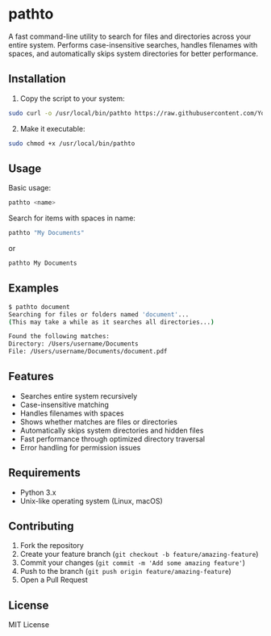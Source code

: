 # pathto

A fast command-line utility to search for files and directories across your entire system. Performs case-insensitive searches, handles filenames with spaces, and automatically skips system directories for better performance.

## Installation

1. Copy the script to your system:
```bash
sudo curl -o /usr/local/bin/pathto https://raw.githubusercontent.com/YourUsername/pathto/main/pathto
```

2. Make it executable:
```bash
sudo chmod +x /usr/local/bin/pathto
```

## Usage

Basic usage:
```bash
pathto <name>
```

Search for items with spaces in name:
```bash
pathto "My Documents"
```
or
```bash
pathto My Documents
```

## Examples

```bash
$ pathto document
Searching for files or folders named 'document'...
(This may take a while as it searches all directories...)

Found the following matches:
Directory: /Users/username/Documents
File: /Users/username/Documents/document.pdf
```

## Features

- Searches entire system recursively
- Case-insensitive matching
- Handles filenames with spaces
- Shows whether matches are files or directories
- Automatically skips system directories and hidden files
- Fast performance through optimized directory traversal
- Error handling for permission issues

## Requirements

- Python 3.x
- Unix-like operating system (Linux, macOS)

## Contributing

1. Fork the repository
2. Create your feature branch (`git checkout -b feature/amazing-feature`)
3. Commit your changes (`git commit -m 'Add some amazing feature'`)
4. Push to the branch (`git push origin feature/amazing-feature`)
5. Open a Pull Request

## License

MIT License 
